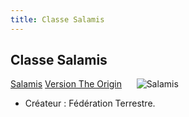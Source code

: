 ```yaml
---
title: Classe Salamis
---
```


Classe Salamis
--------------


[Salamis](javascript:change_image_m('images/stories/saga/msgundam/mechas/salamis.png');) [Version The Origin](javascript:change_image_m('images/stories/saga/origin/mechas/magellan.png');)      ![Salamis](/images/stories/saga/msgundam/mechas/salamis.png)    


- Créateur : Fédération Terrestre.


